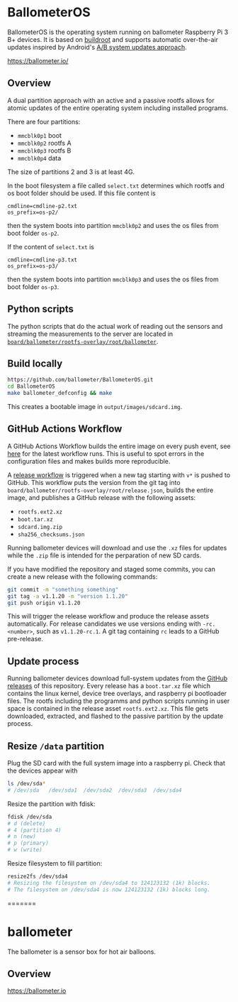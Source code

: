 # BallometerOS

BallometerOS is the operating system running on ballometer Raspberry Pi 3 B+ devices. It is based on [buildroot](https://github.com/buildroot/buildroot) and supports automatic over-the-air updates inspired by  Android's [A/B system updates approach](https://source.android.com/devices/tech/ota/ab).

https://ballometer.io/

## Overview

A dual partition approach with an active and a passive rootfs allows for atomic updates of the entire operating system including installed programs.

There are four partitions:

 * `mmcblk0p1` boot
 * `mmcblk0p2` rootfs A
 * `mmcblk0p3` rootfs B
 * `mmcblk0p4` data
 
The size of partitions 2 and 3 is at least 4G. 

In the boot filesystem a file called ```select.txt``` determines which rootfs and os boot folder should be used. 
If this file content is 
```
cmdline=cmdline-p2.txt
os_prefix=os-p2/
```
then the system boots into partition `mmcblk0p2` and uses the os files from boot folder `os-p2`. 

If the content of ```select.txt``` is
```
cmdline=cmdline-p3.txt
os_prefix=os-p3/
```
then the system boots into partition `mmcblk0p3` and uses the os files from boot folder `os-p3`.

## Python scripts

The python scripts that do the actual work of reading out the sensors and streaming the measurements to the server are located in [`board/ballometer/rootfs-overlay/root/ballometer`](https://github.com/ballometer/BallometerOS/tree/main/board/ballometer/rootfs-overlay/root/ballometer).

## Build locally

```bash
https://github.com/ballometer/BallometerOS.git
cd BallometerOS
make ballometer_defconfig && make
```

This creates a bootable image in ```output/images/sdcard.img```.

## GitHub Actions Workflow

A GitHub Actions Workflow builds the entire image on every push event, see [here](https://github.com/wipfli/buildroot/actions/workflows/build.yml) for the latest workflow runs. 
This is useful to spot errors in the configuration files and makes builds more reproducible.

A [release workflow](https://github.com/wipfli/buildroot/actions/workflows/release.yml) is triggered when a new tag starting with ```v*``` is pushed to GitHub. 
This workflow puts the version from the git tag into ```board/ballometer/rootfs-overlay/root/release.json```, builds the entire image, and publishes a GitHub release with the following assets:

 * ```rootfs.ext2.xz``` 
 * ```boot.tar.xz```
 * ```sdcard.img.zip```
 * ```sha256_checksums.json```

Running ballometer devices will download and use the ```.xz``` files for updates while the ```.zip``` file is intended for the perparation of new SD cards.

If you have modified the repository and staged some commits, you can create a new release with the following commands:

```bash
git commit -m "something something"
git tag -a v1.1.20 -m "version 1.1.20"
git push origin v1.1.20
```

This will trigger the release workflow and produce the release assets automatically. 
For release candidates we use versions ending with ```-rc.<number>```, such as ```v1.1.20-rc.1```. 
A git tag containing ```rc``` leads to a GitHub pre-release.

## Update process

Running ballometer devices download full-system updates from the [GitHub releases](https://github.com/wipfli/buildroot/releases) of this repository. 
Every release has a ```boot.tar.xz``` file which contains the linux kernel, device tree overlays, and raspberry pi bootloader files. 
The rootfs including the programms and python scripts running in user space is contained in the release asset ```rootfs.ext2.xz```. 
This file gets downloaded, extracted, and flashed to the passive partition by the update process.

## Resize ```/data``` partition

Plug the SD card with the full system image into a raspberry pi. Check that the devices appear with
```bash
ls /dev/sda*
# /dev/sda   /dev/sda1  /dev/sda2  /dev/sda3  /dev/sda4
```

Resize the partition with fdisk:

```bash
fdisk /dev/sda
# d (delete)
# 4 (partition 4)
# n (new)
# p (primary)
# w (write)
``` 

Resize filesystem to fill partition:

```bash
resize2fs /dev/sda4
# Resizing the filesystem on /dev/sda4 to 124123132 (1k) blocks.
# The filesystem on /dev/sda4 is now 124123132 (1k) blocks long.
```
=======
# ballometer
The ballometer is a sensor box for hot air balloons.

## Overview

https://ballometer.io
